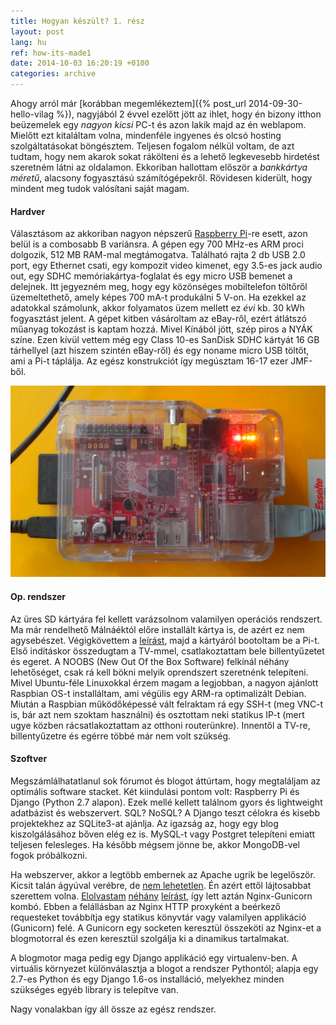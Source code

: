 ```yaml
---
title: Hogyan készült? 1. rész
layout: post
lang: hu
ref: how-its-made1
date: 2014-10-03 16:20:19 +0100
categories: archive
---
```


Ahogy arról már [korábban megemlékeztem]({% post_url 2014-09-30-hello-vilag %}), nagyjából 2 évvel ezelőtt jött az ihlet, hogy én bizony itthon beüzemelek egy *nagyon kicsi* PC-t és azon lakik majd az én weblapom. Mielőtt ezt kitaláltam volna, mindenféle ingyenes és olcsó hosting szolgáltatásokat böngésztem. Teljesen fogalom nélkül voltam, de azt tudtam, hogy nem akarok sokat rákölteni és a lehető legkevesebb hirdetést szeretném látni az oldalamon. Ekkoriban hallottam először a *bankkártya méretű*, alacsony fogyasztású számítógépekről. Rövidesen kiderült, hogy mindent meg tudok valósítani saját magam.


#### Hardver

Választásom az akkoriban nagyon népszerű [Raspberry Pi](http://www.raspberrypi.org/)-re esett, azon belül is a combosabb B variánsra. A gépen egy 700 MHz-es ARM proci dolgozik, 512 MB RAM-mal megtámogatva. Található rajta 2 db USB 2.0 port, egy Ethernet csati, egy kompozit video kimenet, egy 3.5-es jack audio out, egy SDHC memóriakártya-foglalat és egy micro USB bemenet a delejnek. Itt jegyezném meg, hogy egy közönséges mobiltelefon töltőről üzemeltethető, amely képes 700 mA-t produkálni 5 V-on. Ha ezekkel az adatokkal számolunk, akkor folyamatos üzem mellett ez *évi* kb. 30 kWh fogyasztást jelent. A gépet kitben vásároltam az eBay-ről, ezért átlátszó műanyag tokozást is kaptam hozzá. Mivel Kínából jött, szép piros a NYÁK színe. Ezen kívül vettem még egy Class 10-es SanDisk SDHC kártyát 16 GB tárhellyel (azt hiszem szintén eBay-ről) és egy noname micro USB töltőt, ami a Pi-t táplálja. Az egész konstrukciót így megúsztam 16-17 ezer JMF-ből.

![Raspberry Pi](/assets/img/img_raspberrypi.jpg)


#### Op. rendszer

Az üres SD kártyára fel kellett varázsolnom valamilyen operációs rendszert. Ma már rendelhető Málnáéktól előre installált kártya is, de azért ez nem agysebészet. Végigkövettem a [leírást](http://www.raspberrypi.org/help/noobs-setup/), majd a kártyáról bootoltam be a Pi-t. Első indításkor összedugtam a TV-mmel, csatlakoztattam bele billentyűzetet és egeret. A NOOBS (New Out Of the Box Software) felkínál néhány lehetőséget, csak rá kell bökni melyik oprendszert szeretnénk telepíteni. Mivel Ubuntu-féle Linuxokkal érzem magam a legjobban, a nagyon ajánlott Raspbian OS-t installáltam, ami végülis egy ARM-ra optimalizált Debian. Miután a Raspbian működőképessé vált felraktam rá egy SSH-t (meg VNC-t is, bár azt nem szoktam használni) és osztottam neki statikus IP-t (mert ugye közben rácsatlakoztattam az otthoni routerünkre). Innentől a TV-re, billentyűzetre és egérre többé már nem volt szükség.


#### Szoftver

Megszámlálhatatlanul sok fórumot és blogot áttúrtam, hogy megtaláljam az optimális software stacket. Két kiindulási pontom volt: Raspberry Pi és Django (Python 2.7 alapon). Ezek mellé kellett találnom gyors és lightweight adatbázist és webszervert. SQL? NoSQL? A Django teszt célokra és kisebb projektekhez az SQLite3-at ajánlja. Az igazság az, hogy egy blog kiszolgálásához bőven elég ez is. MySQL-t vagy Postgret telepíteni emiatt teljesen felesleges. Ha később mégsem jönne be, akkor MongoDB-vel fogok próbálkozni.

Ha webszerver, akkor a legtöbb embernek az Apache ugrik be legelőször. Kicsit talán ágyúval verébre, de [nem lehetetlen](http://www.raspberrypi.org/documentation/remote-access/web-server/apache.md). Én azért ettől lájtosabbat szerettem volna. [Elolvastam](http://tutos.readthedocs.org/en/latest/source/ndg.html) [néhány](http://michal.karzynski.pl/blog/2013/06/09/django-nginx-gunicorn-virtualenv-supervisor/) [leírást](http://www.apreche.net/complete-single-server-django-stack-tutorial/), így lett aztán Nginx-Gunicorn kombó. Ebben a felállásban az Nginx HTTP proxyként a beérkező requesteket továbbítja egy statikus könyvtár vagy valamilyen applikáció (Gunicorn) felé. A Gunicorn egy socketen keresztül összeköti az Nginx-et a blogmotorral és ezen keresztül szolgálja ki a dinamikus tartalmakat.

A blogmotor maga pedig egy Django applikáció egy virtualenv-ben. A virtuális környezet különválasztja a blogot a rendszer Pythontól; alapja egy 2.7-es Python és egy Django 1.6-os installáció, melyekhez minden szükséges egyéb library is telepítve van.

Nagy vonalakban így áll össze az egész rendszer.
